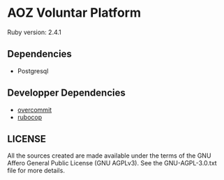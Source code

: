 # AOZ Voluntar Platform

Ruby version: 2.4.1

## Dependencies

- Postgresql

## Developper Dependencies

- [overcommit](https://github.com/brigade/overcommit)
- [rubocop](https://github.com/bbatsov/rubocop)


## LICENSE

All the sources created are made available under the terms 
of the GNU Affero General Public License (GNU AGPLv3). 
See the GNU-AGPL-3.0.txt file for more details.
